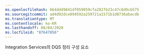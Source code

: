 ```yaml
---
ms.openlocfilehash: 664ddd9841df059059cfa282fb23c47c8d9cb575
ms.sourcegitcommit: ad4d92dce894592a259721a1571b1d8736abacdb
ms.translationtype: MT
ms.contentlocale: ko-KR
ms.lasthandoff: 08/04/2020
ms.locfileid: "87647856"
---
```

Integration Services의 DQS 정리 구성 요소

